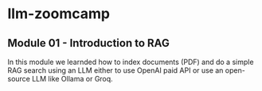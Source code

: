 # llm-zoomcamp

## Module 01 - Introduction to RAG

In this module we learnded how to index documents (PDF) and do a simple RAG search using an LLM either to 
use OpenAI paid API or use an open-source LLM like Ollama or Groq.

